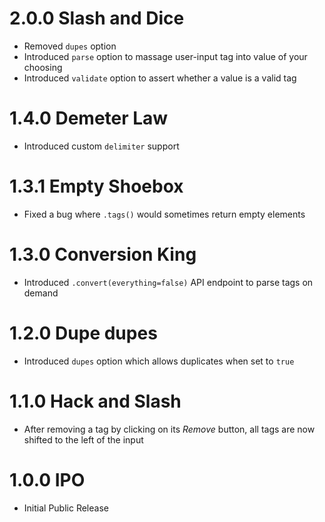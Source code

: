 # 2.0.0 Slash and Dice

- Removed `dupes` option
- Introduced `parse` option to massage user-input tag into value of your choosing
- Introduced `validate` option to assert whether a value is a valid tag

# 1.4.0 Demeter Law

- Introduced custom `delimiter` support

# 1.3.1 Empty Shoebox

- Fixed a bug where `.tags()` would sometimes return empty elements

# 1.3.0 Conversion King

- Introduced `.convert(everything=false)` API endpoint to parse tags on demand

# 1.2.0 Dupe dupes

- Introduced `dupes` option which allows duplicates when set to `true`

# 1.1.0 Hack and Slash

- After removing a tag by clicking on its _Remove_ button, all tags are now shifted to the left of the input

# 1.0.0 IPO

- Initial Public Release
